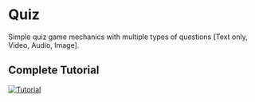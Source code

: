 # Quiz
Simple quiz game mechanics with multiple types of questions [Text only, Video, Audio, Image].

## Complete Tutorial
[![Tutorial](http://img.youtube.com/vi/zmL9Cy7iRHY/0.jpg)](http://www.youtube.com/watch?v=zmL9Cy7iRHY)
